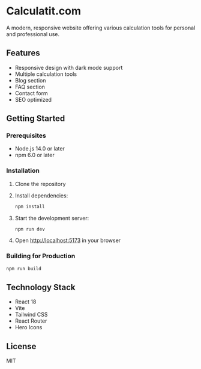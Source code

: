 # Calculatit.com

A modern, responsive website offering various calculation tools for personal and professional use.

## Features

- Responsive design with dark mode support
- Multiple calculation tools
- Blog section
- FAQ section
- Contact form
- SEO optimized

## Getting Started

### Prerequisites

- Node.js 14.0 or later
- npm 6.0 or later

### Installation

1. Clone the repository
2. Install dependencies:
   ```bash
   npm install
   ```

3. Start the development server:
   ```bash
   npm run dev
   ```

4. Open [http://localhost:5173](http://localhost:5173) in your browser

### Building for Production

```bash
npm run build
```

## Technology Stack

- React 18
- Vite
- Tailwind CSS
- React Router
- Hero Icons

## License

MIT
